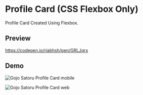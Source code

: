 # Profile Card (CSS Flexbox Only)
Profile Card Created Using Flexbox.

## Preview
https://codepen.io/riabhsh/pen/GRLJqrx

## Demo
![Gojo Satoru Profile Card mobile](https://raw.githubusercontent.com/riabhsh/Profile-Card-CSS-Flexbox-Only-/main/Profile%20Card%20Mobile.png)

![Gojo Satoru Profile Card web](https://raw.githubusercontent.com/riabhsh/Profile-Card-CSS-Flexbox-Only-/main/Profile%20Card%20Web.png)



